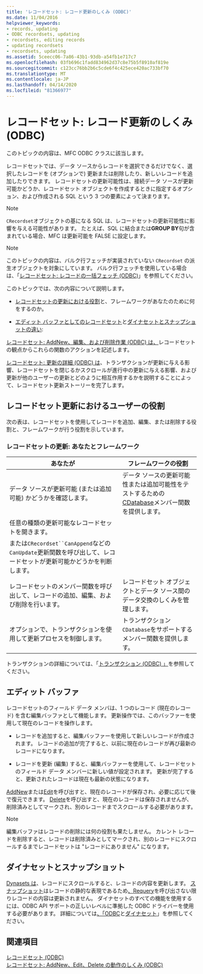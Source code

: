 ```yaml
---
title: 'レコードセット: レコード更新のしくみ (ODBC)'
ms.date: 11/04/2016
helpviewer_keywords:
- records, updating
- ODBC recordsets, updating
- recordsets, editing records
- updating recordsets
- recordsets, updating
ms.assetid: 5ceecc06-7a86-43b1-93db-a54fb1e717c7
ms.openlocfilehash: 03fb696c1fadd834962d37c8e75b5f8910af819e
ms.sourcegitcommit: c123cc76bb2b6c5cde6f4c425ece420ac733bf70
ms.translationtype: MT
ms.contentlocale: ja-JP
ms.lasthandoff: 04/14/2020
ms.locfileid: "81366977"
---
```

# <a name="recordset-how-recordsets-update-records-odbc"></a>レコードセット: レコード更新のしくみ (ODBC)

このトピックの内容は、MFC ODBC クラスに該当します。

レコードセットでは、データ ソースからレコードを選択できるだけでなく、選択したレコードを (オプションで) 更新または削除したり、新しいレコードを追加したりできます。 レコードセットの更新可能性は、接続データ ソースが更新可能かどうか、レコードセット オブジェクトを作成するときに指定するオプション、および作成される SQL という 3 つの要素によって決まります。

> [!NOTE]
> `CRecordset`オブジェクトの基になる SQL は、レコードセットの更新可能性に影響を与える可能性があります。 たとえば、SQL に結合または**GROUP BY**句が含まれている場合、MFC は更新可能を FALSE に設定します。

> [!NOTE]
> このトピックの内容は、バルク行フェッチが実装されていない `CRecordset` の派生オブジェクトを対象にしています。 バルク行フェッチを使用している場合は、「[レコードセット: レコードの一括フェッチ (ODBC)](../../data/odbc/recordset-fetching-records-in-bulk-odbc.md)」を参照してください。

このトピックでは、次の内容について説明します。

- [レコードセットの更新における役割](#_core_your_role_in_recordset_updating)と、フレームワークがあなたのために何をするのか。

- [エディット バッファとしてのレコードセット](#_core_the_edit_buffer)と[ダイナセットとスナップショットの違い](#_core_dynasets_and_snapshots):

[レコードセット: AddNew、編集、および削除作業 (ODBC) は、](../../data/odbc/recordset-how-addnew-edit-and-delete-work-odbc.md)レコードセットの観点からこれらの関数のアクションを記述します。

[レコードセット: 更新の詳細 (ODBC) は](../../data/odbc/recordset-more-about-updates-odbc.md)、トランザクションが更新に与える影響、レコードセットを閉じるかスクロールが進行中の更新に与える影響、および更新が他のユーザーの更新とどのように相互作用するかを説明することによって、レコードセット更新ストーリーを完了します。

## <a name="your-role-in-recordset-updating"></a><a name="_core_your_role_in_recordset_updating"></a>レコードセット更新におけるユーザーの役割

次の表は、レコードセットを使用してレコードを追加、編集、または削除する役割と、フレームワークが行う役割を示しています。

### <a name="recordset-updating-you-and-the-framework"></a>レコードセットの更新: あなたとフレームワーク

|あなたが|フレームワークの役割|
|---------|-------------------|
|データ ソースが更新可能 (または追加可能) かどうかを確認します。|データ ソースの更新可能性または追加可能性をテストするための[CDatabase](../../mfc/reference/cdatabase-class.md)メンバー関数を提供します。|
|任意の種類の更新可能なレコードセットを開きます。||
|または`CRecordset``CanAppend`などの`CanUpdate`更新関数を呼び出して、レコードセットが更新可能かどうかを判断します。||
|レコードセットのメンバー関数を呼び出して、レコードの追加、編集、および削除を行います。|レコードセット オブジェクトとデータ ソース間のデータ交換のしくみを管理します。|
|オプションで、トランザクションを使用して更新プロセスを制御します。|トランザクション`CDatabase`をサポートするメンバー関数を提供します。|

トランザクションの詳細については、「[トランザクション (ODBC) 」](../../data/odbc/transaction-odbc.md)を参照してください。

## <a name="the-edit-buffer"></a><a name="_core_the_edit_buffer"></a>エディット バッファ

レコードセットのフィールド データ メンバは、1 つのレコード (現在のレコード) を含む編集バッファとして機能します。 更新操作では、このバッファーを使用して現在のレコードを操作します。

- レコードを追加すると、編集バッファーを使用して新しいレコードが作成されます。 レコードの追加が完了すると、以前に現在のレコードが再び最新のレコードになります。

- レコードを更新 (編集) すると、編集バッファーを使用して、レコードセットのフィールド データ メンバーに新しい値が設定されます。 更新が完了すると、更新されたレコードは現在も最新の状態になります。

[AddNew](../../mfc/reference/crecordset-class.md#addnew)または[Edit](../../mfc/reference/crecordset-class.md#edit)を呼び出すと、現在のレコードが保存され、必要に応じて後で復元できます。 [Delete](../../mfc/reference/crecordset-class.md#delete)を呼び出すと、現在のレコードは保存されませんが、削除済みとしてマークされ、別のレコードまでスクロールする必要があります。

> [!NOTE]
> 編集バッファはレコードの削除には何の役割も果たしません。 カレント レコードを削除すると、レコードは削除済みとしてマークされ、別のレコードにスクロールするまでレコードセットは "レコードにありません" になります。

## <a name="dynasets-and-snapshots"></a><a name="_core_dynasets_and_snapshots"></a>ダイナセットとスナップショット

[Dynasets は](../../data/odbc/dynaset.md)、レコードにスクロールすると、レコードの内容を更新します。 [スナップショット](../../data/odbc/snapshot.md)はレコードの静的な表現であるため[、Requery](../../mfc/reference/crecordset-class.md#requery)を呼び出さない限りレコードの内容は更新されません。 ダイナセットのすべての機能を使用するには、ODBC API サポートの正しいレベルに準拠した ODBC ドライバーを使用する必要があります。 詳細については[、「ODBC](../../data/odbc/odbc-basics.md)と[ダイナセット](../../data/odbc/dynaset.md)」を参照してください。

## <a name="see-also"></a>関連項目

[レコードセット (ODBC)](../../data/odbc/recordset-odbc.md)<br/>
[レコードセット: AddNew、Edit、Delete の動作のしくみ (ODBC)](../../data/odbc/recordset-how-addnew-edit-and-delete-work-odbc.md)
